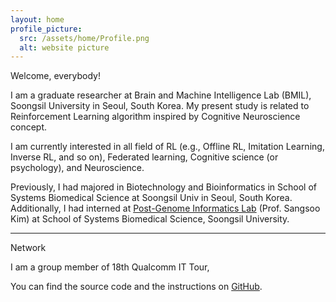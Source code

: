 ```yaml
---
layout: home
profile_picture:
  src: /assets/home/Profile.png
  alt: website picture
---
```


<p>
  Welcome, everybody!

  I am a graduate researcher at Brain and Machine Intelligence Lab (BMIL), Soongsil University in Seoul, South Korea.
  My present study is related to Reinforcement Learning algorithm inspired by Cognitive Neuroscience concept.
  
  I am currently interested in all field of RL (e.g., Offline RL, Imitation Learning, Inverse RL, and so on), 
  Federated learning, Cognitive science (or psychology), and Neuroscience.
  
  Previously, I had majored in Biotechnology and Bioinformatics in School of 
  Systems Biomedical Science at Soongsil Univ in Seoul, South Korea. Additionally, I had interned at 
  <a href="https://sites.google.com/site/sskimb/">Post-Genome Informatics Lab</a> (Prof. Sangsoo Kim) at 
  School of Systems Biomedical Science, Soongsil University.

-------
  Network

  I am a group member of 18th Qualcomm IT Tour,  
  

</p>

<p>
  You can find the source code and the instructions on <a href="https://github.com/eliottvincent/bay">GitHub</a>.
</p>
